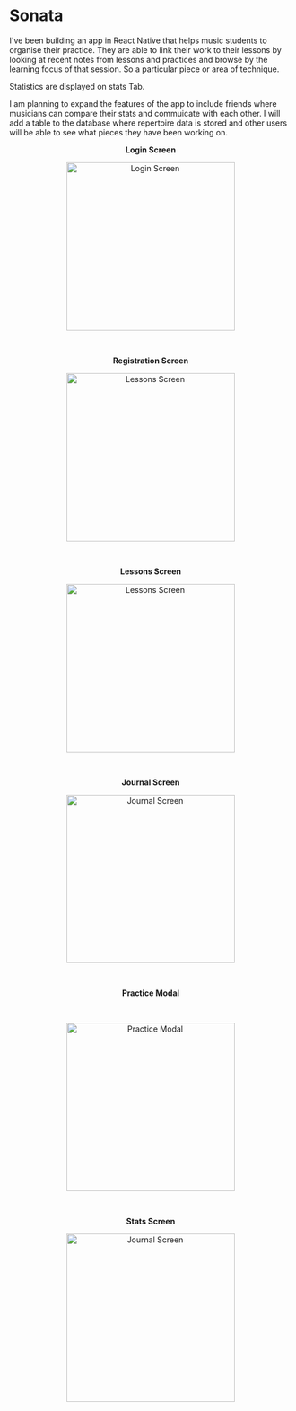 # Sonata

I've been building an app in React Native that helps music students to organise their practice. They are able to link their work to their lessons by looking at recent notes from lessons and practices and browse by the learning focus of that session. So a particular piece or area of technique.

Statistics are displayed on stats Tab.

I am planning to expand the features of the app to include friends where musicians can compare their stats and commuicate with each other. I will add a table to the database where repertoire data is stored and other users will be able to see what pieces they have been working on.

<p align="center"><strong>Login Screen</strong></p>
<p align="center"><img src="./assets/screenshots/Login.png" alt="Login Screen" width="300"></p>
<br>
<p align="center"><strong>Registration Screen</strong></p>
<p align="center"><img src="./assets/screenshots/Register.png" alt="Lessons Screen" width="300"></p>
<br>
<p align="center"><strong>Lessons Screen</strong></p>
<p align="center"><img src="./assets/screenshots/lessonScreen.png" alt="Lessons Screen" width="300"></p>
<br>
<p align="center"><strong>Journal Screen</strong></p>
<p align="center"><img src="./assets/screenshots/Journal.png" alt="Journal Screen" width="300"></p>
<br>
<p align="center"><strong>Practice Modal</strong></p>
<!-- <p>Recent learning focus topics can be selected from the horizontal scroller at the top of the screen</p> -->
<br>
<p align="center"><img src="./assets/screenshots/AddPracticeModal.png" alt="Practice Modal" width="300"></p>
<br>
<p align="center"><strong>Stats Screen</strong></p>
<p align="center"><img src="./assets/screenshots/StatsScreen.png" alt="Journal Screen" width="300"></p>
